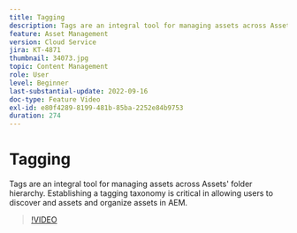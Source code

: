 ```yaml
---
title: Tagging
description: Tags are an integral tool for managing assets across Assets' folder hierarchy. Establishing a tagging taxonomy is critical in allowing users to discover and assets and organize assets in AEM.
feature: Asset Management
version: Cloud Service
jira: KT-4871
thumbnail: 34073.jpg
topic: Content Management
role: User
level: Beginner
last-substantial-update: 2022-09-16
doc-type: Feature Video
exl-id: e80f4289-8199-481b-85ba-2252e84b9753
duration: 274
---
```

# Tagging

Tags are an integral tool for managing assets across Assets' folder hierarchy. Establishing a tagging taxonomy is critical in allowing users to discover and assets and organize assets in AEM.

>[!VIDEO](https://video.tv.adobe.com/v/34073?quality=12&learn=on)
